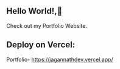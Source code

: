 ## Hello World!,👋
Check out my Portfolio Website.
## Deploy on Vercel:
Portfolio- https://jagannathdev.vercel.app/
